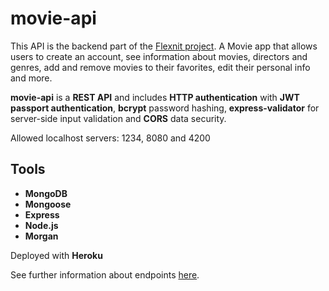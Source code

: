 # movie-api

This API is the backend part of the [Flexnit project](https://github.com/wtfoxx/flexnit-client). A Movie app that allows users to create an account, see information about movies, directors and genres, add and remove movies to their favorites, edit their personal info and more.

**movie-api** is a **REST API** and includes **HTTP authentication** with **JWT passport authentication**, **bcrypt** password hashing, **express-validator** for server-side input validation and **CORS** data security. 

Allowed localhost servers: 1234, 8080 and 4200

## Tools
- **MongoDB**
- **Mongoose**
- **Express**
- **Node.js**
- **Morgan**

Deployed with **Heroku**

See further information about endpoints [here](https://flexnitdb.herokuapp.com/documentation.html).
